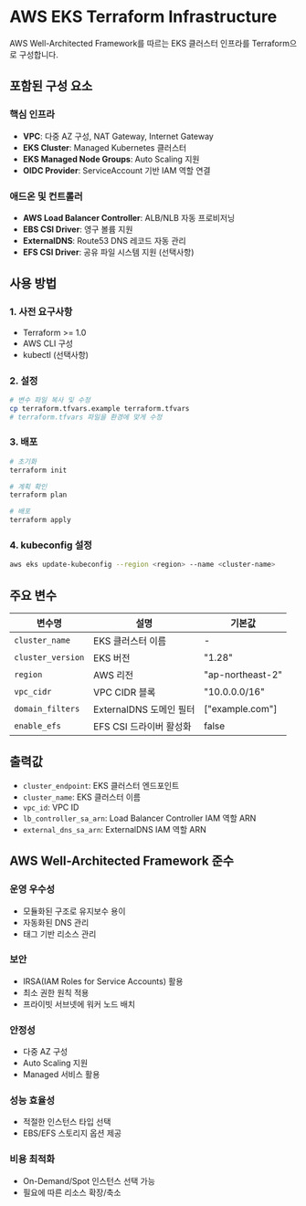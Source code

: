# AWS EKS Terraform Infrastructure

AWS Well-Architected Framework를 따르는 EKS 클러스터 인프라를 Terraform으로 구성합니다.

## 포함된 구성 요소

### 핵심 인프라
- **VPC**: 다중 AZ 구성, NAT Gateway, Internet Gateway
- **EKS Cluster**: Managed Kubernetes 클러스터
- **EKS Managed Node Groups**: Auto Scaling 지원
- **OIDC Provider**: ServiceAccount 기반 IAM 역할 연결

### 애드온 및 컨트롤러
- **AWS Load Balancer Controller**: ALB/NLB 자동 프로비저닝
- **EBS CSI Driver**: 영구 볼륨 지원
- **ExternalDNS**: Route53 DNS 레코드 자동 관리
- **EFS CSI Driver**: 공유 파일 시스템 지원 (선택사항)

## 사용 방법

### 1. 사전 요구사항
- Terraform >= 1.0
- AWS CLI 구성
- kubectl (선택사항)

### 2. 설정
```bash
# 변수 파일 복사 및 수정
cp terraform.tfvars.example terraform.tfvars
# terraform.tfvars 파일을 환경에 맞게 수정
```

### 3. 배포
```bash
# 초기화
terraform init

# 계획 확인
terraform plan

# 배포
terraform apply
```

### 4. kubeconfig 설정
```bash
aws eks update-kubeconfig --region <region> --name <cluster-name>
```

## 주요 변수

| 변수명 | 설명 | 기본값 |
|--------|------|--------|
| `cluster_name` | EKS 클러스터 이름 | - |
| `cluster_version` | EKS 버전 | "1.28" |
| `region` | AWS 리전 | "ap-northeast-2" |
| `vpc_cidr` | VPC CIDR 블록 | "10.0.0.0/16" |
| `domain_filters` | ExternalDNS 도메인 필터 | ["example.com"] |
| `enable_efs` | EFS CSI 드라이버 활성화 | false |

## 출력값

- `cluster_endpoint`: EKS 클러스터 엔드포인트
- `cluster_name`: EKS 클러스터 이름
- `vpc_id`: VPC ID
- `lb_controller_sa_arn`: Load Balancer Controller IAM 역할 ARN
- `external_dns_sa_arn`: ExternalDNS IAM 역할 ARN

## AWS Well-Architected Framework 준수

### 운영 우수성
- 모듈화된 구조로 유지보수 용이
- 자동화된 DNS 관리
- 태그 기반 리소스 관리

### 보안
- IRSA(IAM Roles for Service Accounts) 활용
- 최소 권한 원칙 적용
- 프라이빗 서브넷에 워커 노드 배치

### 안정성
- 다중 AZ 구성
- Auto Scaling 지원
- Managed 서비스 활용

### 성능 효율성
- 적절한 인스턴스 타입 선택
- EBS/EFS 스토리지 옵션 제공

### 비용 최적화
- On-Demand/Spot 인스턴스 선택 가능
- 필요에 따른 리소스 확장/축소